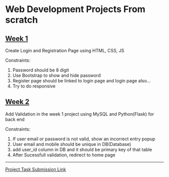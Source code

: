 # Web Development Projects From scratch

## [Week 1](#week1)

Create Login and Registration Page using HTML, CSS, JS

Constraints:

1. Password should be 8 digit
2. Use Bootstrap to show and hide password
3. Register page should be linked to login page and login page also...
4. Try to do responsive

## [Week 2](#week2)

Add Validation in the week 1 project using MySQL and Python(Flask) for back end

Constraints:

1. If user email or password is not valid, show an incorrect entry popup
2. User email and mobile should be unique in DB(Database)
3. add user_id column in DB and it should be primary key of that table
4. After Sucessfull validation, redirect to home page

<hr>

[Project Task Submission Link](https://github.com/IndharPrep/PracticeProjects/blob/web-dev/web-dev%20/Submit.md)
